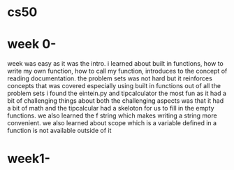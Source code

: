 # cs50
# week 0- 
week was easy as it was the intro. i learned about built in functions,
how to write my own function,
how to call my function,
introduces to the concept of reading documentation.
the problem sets was not hard but it reinforces concepts that was covered especially using built in functions
out of all the problem sets i found the eintein.py and tipcalculator the most fun as it had a bit of challenging things about both
the challenging aspects was that it had a bit of math and the tipcalcular had a skeloton for us to fill in the empty functions.
we also learned the f string which makes writing a string more convenient.
we also learned about scope which is a variable defined in a function is not available outside of it
# week1-
